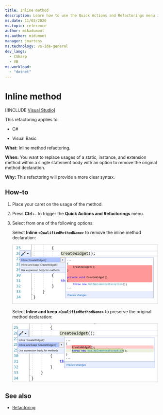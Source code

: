 ```yaml
---
title: Inline method
description: Learn how to use the Quick Actions and Refactorings menu in Visual Studio to refactor inline method declarations and provide a clearer syntax. 
ms.date: 11/03/2020
ms.topic: reference
author: mikadumont
ms.author: midumont
manager: jmartens
ms.technology: vs-ide-general
dev_langs:
  - CSharp
  - VB
ms.workload:
  - "dotnet"
---
```

# Inline method

 [!INCLUDE [Visual Studio](~/includes/applies-to-version/vs-windows-only.md)]

This refactoring applies to:

- C#

- Visual Basic

**What:** Inline method refactoring. 

**When:** You want to replace usages of a static, instance, and extension method within a single statement body with an option to remove the original method declaration.

**Why:**  This refactoring will provide a more clear syntax.

## How-to

1. Place your caret on the usage of the method.

2. Press **Ctrl**+**.** to trigger the **Quick Actions and Refactorings** menu.

3. Select from one of the following options: 
    
   Select **Inline `<QualifiedMethodName>`** to remove the inline method declaration:

    ![Screenshot of the Quick Actions and Refactorings menu in Visual Studio with Convert 'Inline 'CreateWidget()' selected and C# code changes shown.](media/inline-method-remove-declaration.png)

   Select **Inline and keep `<QualifiedMethodName>`** to preserve the original method declaration:

    ![Screenshot of the Quick Actions and Refactorings menu in Visual Studio with Convert 'Inline and keep 'CreateWidget()' selected and C# code changes shown.](media/inline-method-preserve-declaration.png)

## See also

- [Refactoring](../refactoring-in-visual-studio.md)
